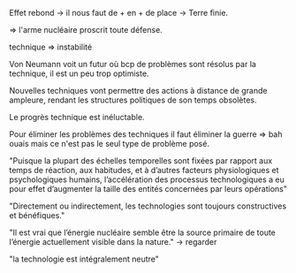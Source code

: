 Effet rebond -> il nous faut de + en + de place -> Terre finie.

=> l'arme nucléaire proscrit toute défense.

technique => instabilité

Von Neumann voit un futur où bcp de problèmes sont résolus par la technique,
il est un peu trop optimiste.

Nouvelles techniques vont permettre des actions à distance de grande ampleure,
rendant les structures politiques de son temps obsolètes.

Le progrès technique est inéluctable.

Pour éliminer les problèmes des techniques il faut éliminer la guerre
=> bah ouais mais ce n'est pas le seul type de problème posé.

"Puisque la plupart des échelles temporelles sont fixées
par rapport aux temps de réaction, aux habitudes, et à d’autres facteurs
physiologiques et psychologiques humains, l’accélération des processus
technologiques a eu pour effet d’augmenter la taille des entités concernées par
leurs opérations"

"Directement ou indirectement, les technologies sont toujours constructives et
bénéfiques."

"Il est vrai que l’énergie nucléaire semble être la source
primaire de toute l’énergie actuellement visible dans la nature."
-> regarder

"la technologie est intégralement neutre"

